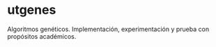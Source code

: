 utgenes
=======

Algoritmos genéticos. Implementación, experimentación y prueba con propósitos académicos.
